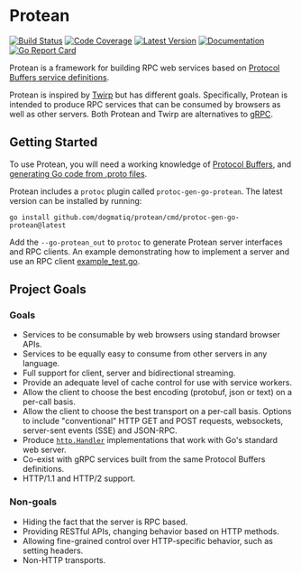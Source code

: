 # Protean

[![Build Status](https://github.com/dogmatiq/protean/workflows/CI/badge.svg)](https://github.com/dogmatiq/protean/actions?workflow=CI)
[![Code Coverage](https://img.shields.io/codecov/c/github/dogmatiq/protean/main.svg)](https://codecov.io/github/dogmatiq/protean)
[![Latest Version](https://img.shields.io/github/tag/dogmatiq/protean.svg?label=semver)](https://semver.org)
[![Documentation](https://img.shields.io/badge/go.dev-reference-007d9c)](https://pkg.go.dev/github.com/dogmatiq/protean)
[![Go Report Card](https://goreportcard.com/badge/github.com/dogmatiq/protean)](https://goreportcard.com/report/github.com/dogmatiq/protean)

Protean is a framework for building RPC web services based on [Protocol Buffers
service definitions](https://developers.google.com/protocol-buffers/docs/proto3#services).

Protean is inspired by [Twirp](https://github.com/twitchtv/twirp) but has
different goals. Specifically, Protean is intended to produce RPC services that
can be consumed by browsers as well as other servers. Both Protean and Twirp are
alternatives to [gRPC](https://grpc.io/).

## Getting Started

To use Protean, you will need a working knowledge of [Protocol
Buffers](https://grpc.io/docs/protoc-installation/), and [generating Go code from .proto files](https://developers.google.com/protocol-buffers/docs/reference/go-generated).

Protean includes a `protoc` plugin called `protoc-gen-go-protean`. The latest
version can be installed by running:

```
go install github.com/dogmatiq/protean/cmd/protoc-gen-go-protean@latest
```

Add the `--go-protean_out` to `protoc` to generate Protean server interfaces and
RPC clients. An example demonstrating how to implement a server and use an RPC
client [example_test.go](example_test.go).

## Project Goals

### Goals

- Services to be consumable by web browsers using standard browser APIs.
- Services to be equally easy to consume from other servers in any language.
- Full support for client, server and bidirectional streaming.
- Provide an adequate level of cache control for use with service workers.
- Allow the client to choose the best encoding (protobuf, json or text) on a
  per-call basis.
- Allow the client to choose the best transport on a per-call basis. Options
  to include "conventional" HTTP GET and POST requests, websockets, server-sent
  events (SSE) and JSON-RPC.
- Produce [`http.Handler`](https://pkg.go.dev/net/http#Handler) implementations
  that work with Go's standard web server.
- Co-exist with gRPC services built from the same Protocol Buffers definitions.
- HTTP/1.1 and HTTP/2 support.

### Non-goals

- Hiding the fact that the server is RPC based.
- Providing RESTful APIs, changing behavior based on HTTP methods.
- Allowing fine-grained control over HTTP-specific behavior, such as setting headers.
- Non-HTTP transports.